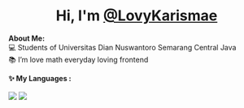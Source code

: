 # <h1 align="center">Hi, I'm <a href="https://github.com/Kathryn-Jie">@LovyKarismae<a></h1>
    
<div>
<strong>About Me:</strong><br>
💻 Students of Universitas Dian Nuswantoro Semarang Central Java <br>
📚 I’m love math everyday loving frontend<br>
  
<strong>✨ My Languages :</strong><br><br>
<img src="https://img.shields.io/badge/-HTML-lightgrey?style=plastic"/>
<img src="https://img.shields.io/badge/-CSS-lightgrey?style=plastic"/>


<!---
LovyKarisma/LovyKarisma is a ✨ special ✨ repository because its `README.md` (this file) appears on your GitHub profile.
You can click the Preview link to take a look at your changes.
--->
